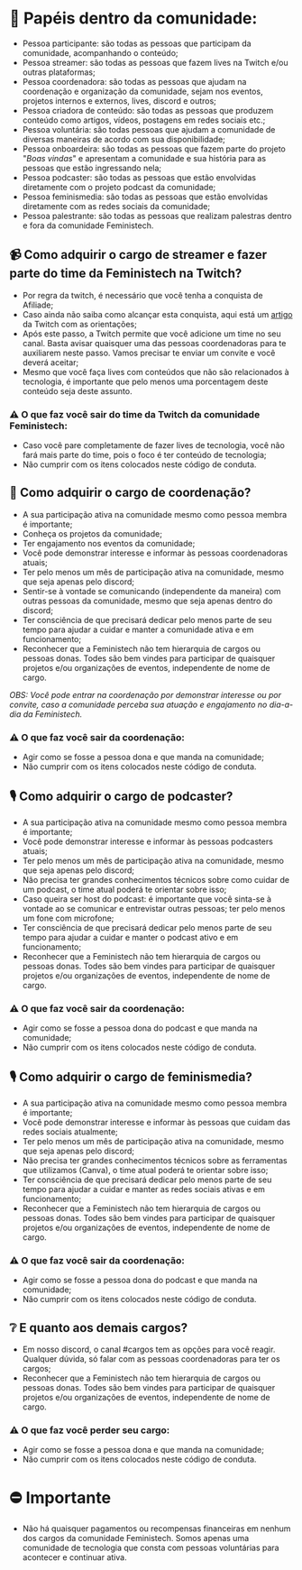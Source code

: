
# :open_book: Papéis dentro da comunidade:
* Pessoa participante: são todas as pessoas que participam da comunidade, acompanhando o conteúdo;
* Pessoa streamer: são todas as pessoas que fazem lives na Twitch e/ou outras plataformas;
* Pessoa coordenadora: são todas as pessoas que ajudam na coordenação e organização da comunidade, sejam nos eventos, projetos internos e externos, lives, discord e outros;
* Pessoa criadora de conteúdo: são todas as pessoas que produzem conteúdo como artigos, vídeos, postagens em redes sociais etc.;
* Pessoa voluntária: são todas pessoas que ajudam a comunidade de diversas maneiras de acordo com sua disponibilidade;
* Pessoa onboardeira: são todas as pessoas que fazem parte do projeto "_Boas vindas_" e apresentam a comunidade e sua história para as pessoas que estão ingressando nela;
* Pessoa podcaster: são todas as pessoas que estão envolvidas diretamente com o projeto podcast da comunidade;
* Pessoa feminismedia: são todas as pessoas que estão envolvidas diretamente com as redes sociais da comunidade;
* Pessoa palestrante: são todas as pessoas que realizam palestras dentro e fora da comunidade Feministech.

## :video_camera: Como adquirir o cargo de streamer e fazer parte do time da Feministech na Twitch?
* Por regra da twitch, é necessário que você tenha a conquista de Afiliade;
* Caso ainda não saiba como alcançar esta conquista, aqui está um [artigo](https://help.twitch.tv/s/article/joining-the-affiliate-program?language=pt_BR) da Twitch com as orientações;
* Após este passo, a Twitch permite que você adicione um time no seu canal. Basta avisar quaisquer uma das pessoas coordenadoras para te auxiliarem neste passo. Vamos precisar te enviar um convite e você deverá aceitar;
* Mesmo que você faça lives com conteúdos que não são relacionados à tecnologia, é importante que pelo menos uma porcentagem deste conteúdo seja deste assunto.

### :warning: O que faz você sair do time da Twitch da comunidade Feministech:
* Caso você pare completamente de fazer lives de tecnologia, você não fará mais parte do time, pois o foco é ter conteúdo de tecnologia;
* Não cumprir com os itens colocados neste código de conduta.

## :briefcase: Como adquirir o cargo de coordenação?
* A sua participação ativa na comunidade mesmo como pessoa membra é importante;
* Conheça os projetos da comunidade;
* Ter engajamento nos eventos da comunidade;
* Você pode demonstrar interesse e informar às pessoas coordenadoras atuais;
* Ter pelo menos um mês de participação ativa na comunidade, mesmo que seja apenas pelo discord;
* Sentir-se à vontade se comunicando (independente da maneira) com outras pessoas da comunidade, mesmo que seja apenas dentro do discord;
* Ter consciência de que precisará dedicar pelo menos parte de seu tempo para ajudar a cuidar e manter a comunidade ativa e em funcionamento;
* Reconhecer que a Feministech não tem hierarquia de cargos ou pessoas donas. Todes são bem vindes para participar de quaisquer projetos e/ou organizações de eventos, independente de nome de cargo.

_OBS: Você pode entrar na coordenação por demonstrar interesse ou por convite, caso a comunidade perceba sua atuação e engajamento no dia-a-dia da Feministech._

### :warning: O que faz você sair da coordenação:
* Agir como se fosse a pessoa dona e que manda na comunidade;
* Não cumprir com os itens colocados neste código de conduta.

## :studio_microphone: Como adquirir o cargo de podcaster?
* A sua participação ativa na comunidade mesmo como pessoa membra é importante;
* Você pode demonstrar interesse e informar às pessoas podcasters atuais;
* Ter pelo menos um mês de participação ativa na comunidade, mesmo que seja apenas pelo discord;
* Não precisa ter grandes conhecimentos técnicos sobre como cuidar de um podcast, o time atual poderá te orientar sobre isso;
* Caso queira ser host do podcast: é importante que você sinta-se à vontade ao se comunicar e entrevistar outras pessoas; ter pelo menos um fone com microfone;
* Ter consciência de que precisará dedicar pelo menos parte de seu tempo para ajudar a cuidar e manter o podcast ativo e em funcionamento;
* Reconhecer que a Feministech não tem hierarquia de cargos ou pessoas donas. Todes são bem vindes para participar de quaisquer projetos e/ou organizações de eventos, independente de nome de cargo.

### :warning: O que faz você sair da coordenação:
* Agir como se fosse a pessoa dona do podcast e que manda na comunidade;
* Não cumprir com os itens colocados neste código de conduta.

## :studio_microphone: Como adquirir o cargo de feminismedia?
* A sua participação ativa na comunidade mesmo como pessoa membra é importante;
* Você pode demonstrar interesse e informar às pessoas que cuidam das redes sociais atualmente;
* Ter pelo menos um mês de participação ativa na comunidade, mesmo que seja apenas pelo discord;
* Não precisa ter grandes conhecimentos técnicos sobre as ferramentas que utilizamos (Canva), o time atual poderá te orientar sobre isso;
* Ter consciência de que precisará dedicar pelo menos parte de seu tempo para ajudar a cuidar e manter as redes sociais ativas e em funcionamento;
* Reconhecer que a Feministech não tem hierarquia de cargos ou pessoas donas. Todes são bem vindes para participar de quaisquer projetos e/ou organizações de eventos, independente de nome de cargo.

### :warning: O que faz você sair da coordenação:
* Agir como se fosse a pessoa dona do podcast e que manda na comunidade;
* Não cumprir com os itens colocados neste código de conduta.

## :grey_question: E quanto aos demais cargos?
* Em nosso discord, o canal #cargos tem as opções para você reagir. Qualquer dúvida, só falar com as pessoas coordenadoras para ter os cargos;
* Reconhecer que a Feministech não tem hierarquia de cargos ou pessoas donas. Todes são bem vindes para participar de quaisquer projetos e/ou organizações de eventos, independente de nome de cargo.

### :warning: O que faz você perder seu cargo:
* Agir como se fosse a pessoa dona e que manda na comunidade;
* Não cumprir com os itens colocados neste código de conduta.

# :no_entry: Importante
* Não há quaisquer pagamentos ou recompensas financeiras em nenhum dos cargos da comunidade Feministech. Somos apenas uma comunidade de tecnologia que consta com pessoas voluntárias para acontecer e continuar ativa.
